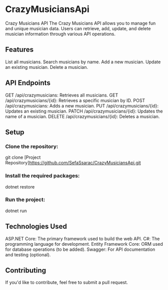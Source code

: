 # CrazyMusiciansApi
Crazy Musicians API
The Crazy Musicians API allows you to manage fun and unique musician data. Users can retrieve, add, update, and delete musician information through various API operations.

## Features
List all musicians.
Search musicians by name.
Add a new musician.
Update an existing musician.
Delete a musician.

## API Endpoints
GET /api/crazymusicians: Retrieves all musicians.
GET /api/crazymusicians/{id}: Retrieves a specific musician by ID.
POST /api/crazymusicians: Adds a new musician.
PUT /api/crazymusicians/{id}: Updates an existing musician.
PATCH /api/crazymusicians/{id}: Updates the name of a musician.
DELETE /api/crazymusicians/{id}: Deletes a musician.

## Setup
### Clone the repository:


git clone [Project Repository]https://github.com/SefaSsarac/CrazyMusiciansApi.git

### Install the required packages:
dotnet restore

### Run the project:
dotnet run

## Technologies Used
ASP.NET Core: The primary framework used to build the web API.
C#: The programming language for development.
Entity Framework Core: ORM used for database operations (to be added).
Swagger: For API documentation and testing (optional).

## Contributing
If you'd like to contribute, feel free to submit a pull request.
